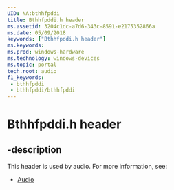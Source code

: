 ```yaml
---
UID: NA:bthhfpddi
title: Bthhfpddi.h header
ms.assetid: 3204c1dc-a7d6-343c-8591-e2175352866a
ms.date: 05/09/2018
keywords: ["Bthhfpddi.h header"]
ms.keywords: 
ms.prod: windows-hardware
ms.technology: windows-devices
ms.topic: portal
tech.root: audio
f1_keywords:
 - bthhfpddi
 - bthhfpddi/bthhfpddi
---
```


# Bthhfpddi.h header


## -description

This header is used by audio. For more information, see:

- [Audio](../_audio/index.md)

